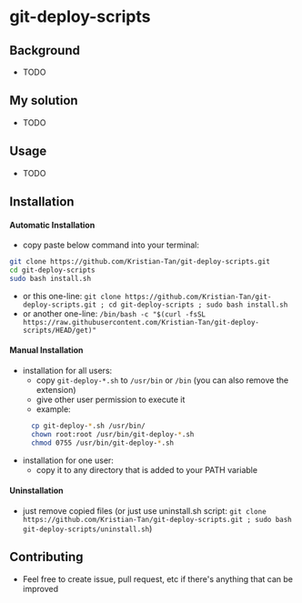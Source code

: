 # git-deploy-scripts


## Background

- TODO


## My solution

- TODO


## Usage

- TODO


## Installation

#### Automatic Installation

- copy paste below command into your terminal:
```bash
git clone https://github.com/Kristian-Tan/git-deploy-scripts.git
cd git-deploy-scripts
sudo bash install.sh
```
- or this one-line: ```git clone https://github.com/Kristian-Tan/git-deploy-scripts.git ; cd git-deploy-scripts ; sudo bash install.sh```
- or another one-line: ```/bin/bash -c "$(curl -fsSL https://raw.githubusercontent.com/Kristian-Tan/git-deploy-scripts/HEAD/get)"```

#### Manual Installation

- installation for all users:
  - copy `git-deploy-*.sh` to `/usr/bin` or `/bin` (you can also remove the extension)
  - give other user permission to execute it
  - example:
  ```bash
    cp git-deploy-*.sh /usr/bin/
    chown root:root /usr/bin/git-deploy-*.sh
    chmod 0755 /usr/bin/git-deploy-*.sh
  ```
- installation for one user:
  - copy it to any directory that is added to your PATH variable

#### Uninstallation

- just remove copied files (or just use uninstall.sh script: ```git clone https://github.com/Kristian-Tan/git-deploy-scripts.git ; sudo bash git-deploy-scripts/uninstall.sh```)

## Contributing

- Feel free to create issue, pull request, etc if there's anything that can be improved
